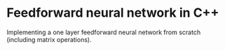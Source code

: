 # Feedforward neural network in C++Implementing a one layer feedforward neural network from scratch (including matrix operations).